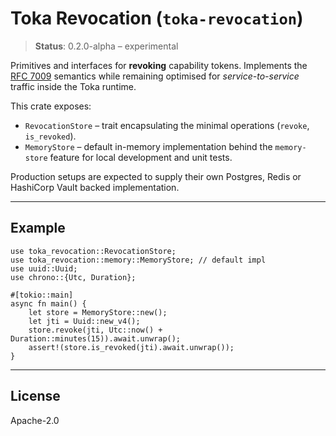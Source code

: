 # Toka Revocation (`toka-revocation`)

> **Status**: 0.2.0-alpha – experimental

Primitives and interfaces for **revoking** capability tokens.  Implements the
[RFC 7009](https://datatracker.ietf.org/doc/html/rfc7009) semantics while
remaining optimised for *service-to-service* traffic inside the Toka runtime.

This crate exposes:

* `RevocationStore` – trait encapsulating the minimal operations (`revoke`,
  `is_revoked`).
* `MemoryStore` – default in-memory implementation behind the `memory-store`
  feature for local development and unit tests.

Production setups are expected to supply their own Postgres, Redis or
HashiCorp Vault backed implementation.

---

## Example

```rust,no_run
use toka_revocation::RevocationStore;
use toka_revocation::memory::MemoryStore; // default impl
use uuid::Uuid;
use chrono::{Utc, Duration};

#[tokio::main]
async fn main() {
    let store = MemoryStore::new();
    let jti = Uuid::new_v4();
    store.revoke(jti, Utc::now() + Duration::minutes(15)).await.unwrap();
    assert!(store.is_revoked(jti).await.unwrap());
}
```

---

## License

Apache-2.0